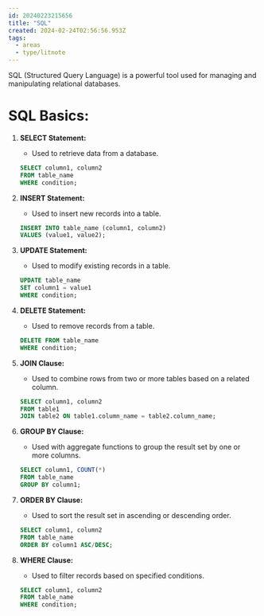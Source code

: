 ```yaml
---
id: 20240223215656
title: "SQL"
created: 2024-02-24T02:56:56.953Z
tags:
  - areas
  - type/litnote
---
```


SQL (Structured Query Language) is a powerful tool used for managing and manipulating relational databases. 
# SQL Basics:

1. **SELECT Statement:**
   - Used to retrieve data from a database.
   ```sql
   SELECT column1, column2
   FROM table_name
   WHERE condition;
   ```

2. **INSERT Statement:**
   - Used to insert new records into a table.
   ```sql
   INSERT INTO table_name (column1, column2)
   VALUES (value1, value2);
   ```

3. **UPDATE Statement:**
   - Used to modify existing records in a table.
   ```sql
   UPDATE table_name
   SET column1 = value1
   WHERE condition;
   ```

4. **DELETE Statement:**
   - Used to remove records from a table.
   ```sql
   DELETE FROM table_name
   WHERE condition;
   ```

5. **JOIN Clause:**
   - Used to combine rows from two or more tables based on a related column.
   ```sql
   SELECT column1, column2
   FROM table1
   JOIN table2 ON table1.column_name = table2.column_name;
   ```

6. **GROUP BY Clause:**
   - Used with aggregate functions to group the result set by one or more columns.
   ```sql
   SELECT column1, COUNT(*)
   FROM table_name
   GROUP BY column1;
   ```

7. **ORDER BY Clause:**
    - Used to sort the result set in ascending or descending order.
    ```sql
    SELECT column1, column2
    FROM table_name
    ORDER BY column1 ASC/DESC;
    ```

8. **WHERE Clause:**
    - Used to filter records based on specified conditions.
    ```sql
    SELECT column1, column2
    FROM table_name
    WHERE condition;
    ```
